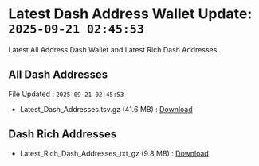 # Latest Dash Address Wallet Update: `2025-09-21 02:45:53`

Latest All Address Dash Wallet and Latest Rich Dash Addresses .

## All Dash Addresses

File Updated : `2025-09-21 02:45:53`

- Latest_Dash_Addresses.tsv.gz (41.6 MB) : [Download](https://github.com/Pymmdrza/Rich-Address-Wallet/releases/tag/Dash)

## Dash Rich Addresses

- Latest_Rich_Dash_Addresses_txt_gz (9.8 MB) : [Download](https://github.com/Pymmdrza/Rich-Address-Wallet/releases/tag/Dash)
